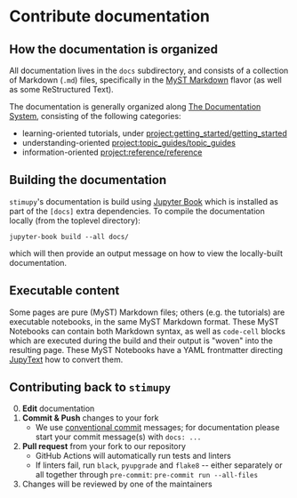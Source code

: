 # Contribute documentation

## How the documentation is organized
All documentation lives in the `docs` subdirectory,
and consists of a collection of Markdown (`.md`) files,
specifically in the [MyST Markdown](https://jupyterbook.org/en/stable/content/myst.html) flavor
(as well as some ReStructured Text).

The documentation is generally organized along [The Documentation System](https://documentation.divio.com/),
consisting of the following categories:
- learning-oriented tutorials, under <project:getting_started/getting_started>
- understanding-oriented <project:topic_guides/topic_guides>
- information-oriented <project:reference/reference>


## Building the documentation
`stimupy`'s documentation is build using [Jupyter Book](https://jupyterbook.org/en/stable/intro.html)
which is installed as part of the `[docs]` extra dependencies.
To compile the documentation locally (from the toplevel directory):
```
jupyter-book build --all docs/
```
which will then provide an output message on how to view the locally-built documentation.

## Executable content
Some pages are pure (MyST) Markdown files;
others (e.g. the tutorials) are executable notebooks, in the same MyST Markdown format.
These MyST Notebooks can contain both Markdown syntax,
as well as `code-cell` blocks which are executed during the build
and their output is "woven" into the resulting page.
These MyST Notebooks have a YAML frontmatter
directing [JupyText](https://jupytext.readthedocs.io/en/latest/)
how to convert them.

## Contributing back to `stimupy`

0. **Edit** documentation
1. **Commit & Push** changes to your fork
    - We use [conventional commit](https://www.conventionalcommits.org/en/v1.0.0/) messages;
    for documentation please start your commit message(s) with `docs: ...`
2. **Pull request** from your fork to our repository
    - GitHub Actions will automatically run tests and linters
    - If linters fail, run `black`, `pyupgrade` and `flake8` --
      either separately or all together through `pre-commit`:
      `pre-commit run --all-files`
3. Changes will be reviewed by one of the maintainers
